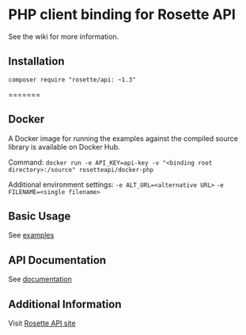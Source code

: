 # PHP client binding for Rosette API #
See the wiki for more information.

## Installation ##
`composer require "rosette/api: ~1.3"`

=======
## Docker ##
A Docker image for running the examples against the compiled source library is available on Docker Hub.

Command: `docker run -e API_KEY=api-key -v "<binding root directory>:/source" rosetteapi/docker-php`

Additional environment settings:
`-e ALT_URL=<alternative URL>`
`-e FILENAME=<single filename>`

## Basic Usage ##
See [examples](examples)

## API Documentation ##
See [documentation](http://rosette-api.github.io/php)

## Additional Information ##
Visit [Rosette API site](https://developer.rosette.com)
